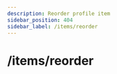 ```yaml
---
description: Reorder profile item
sidebar_position: 404
sidebar_label: /items/reorder
---
```

# /items/reorder